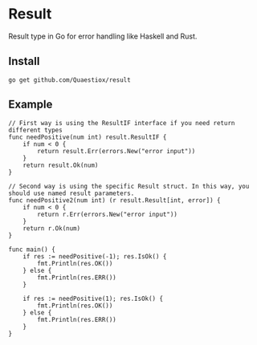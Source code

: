 # Result

Result type in Go for error handling like Haskell and Rust.

## Install

`go get github.com/Quaestiox/result`

## Example
```
// First way is using the ResultIF interface if you need return different types
func needPositive(num int) result.ResultIF {
	if num < 0 {
		return result.Err(errors.New("error input"))
	}
	return result.Ok(num)
}

// Second way is using the specific Result struct. In this way, you should use named result parameters.
func needPositive2(num int) (r result.Result[int, error]) {
	if num < 0 {
		return r.Err(errors.New("error input"))
	}
	return r.Ok(num)
}

func main() {
	if res := needPositive(-1); res.IsOk() {
		fmt.Println(res.OK())
	} else {
		fmt.Println(res.ERR())
	}

	if res := needPositive(1); res.IsOk() {
		fmt.Println(res.OK())
	} else {
		fmt.Println(res.ERR())
	}
}
```
